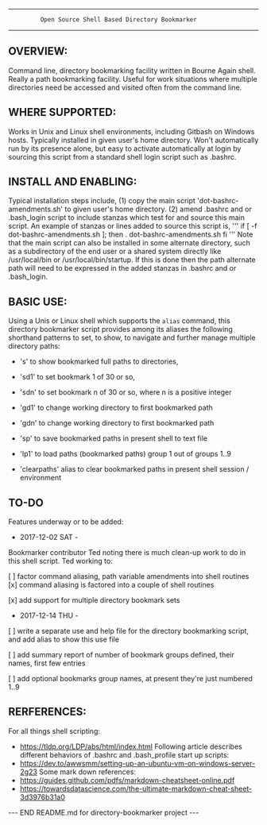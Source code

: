 ------------------------------------------------------------------------
             Open Source Shell Based Directory Bookmarker
------------------------------------------------------------------------

## OVERVIEW:
Command line, directory bookmarking facility written in Bourne Again shell.  Really a path bookmarking facility.  Useful for work situations where multiple directories need be accessed and visited often from the command line.


## WHERE SUPPORTED:
Works in Unix and Linux shell environments, including Gitbash on Windows hosts.  Typically installed in given user's home directory.  Won't automatically run by its presence alone, but easy to activate automatically at login by sourcing this script from a standard shell login script such as .bashrc.


## INSTALL AND ENABLING:
Typical installation steps include,
(1)  copy the main script 'dot-bashrc-amendments.sh' to given user's home directory.
(2)  amend .bashrc and or .bash_login script to include stanzas which test for and source this main script.
An example of stanzas or lines added to source this script is,
'''
if [ -f dot-bashrc-amendments.sh ]; then
  . dot-bashrc-amendments.sh
fi
'''
Note that the main script can also be installed in some alternate directory, such as a subdirectory of the end user or a shared system directly like /usr/local/bin or /usr/local/bin/startup.  If this is done then the path alternate path will need to be expressed in the added stanzas in .bashrc and or .bash_login.


## BASIC USE:
Using a Unis or Linux shell which supports the `alias` command, this directory bookmarker script provides among its aliases the following shorthand patterns to set, to show, to navigate and further manage multiple directory paths:

*  's'           to show bookmarked full paths to directories,
*  'sd1'         to set bookmark 1 of 30 or so,
*  'sdn'         to set bookmark n of 30 or so, where n is a positive integer
*  'gd1'         to change working directory to first bookmarked path
*  'gdn'         to change working directory to first bookmarked path
*  'sp'          to save bookmarked paths in present shell to text file

*  'lp1'         to load paths (bookmarked paths) group 1 out of groups 1..9
*  'clearpaths'  alias to clear bookmarked paths in present shell session / environment


## TO-DO
Features underway or to be added:

- 2017-12-02 SAT -

Bookmarker contributor Ted noting there is much clean-up work to do in this shell script.  Ted working to:

[ ]  factor command aliasing, path variable amendments into shell routines
   [x]  command aliasing is factored into a couple of shell routines

[x]  add support for multiple directory bookmark sets


- 2017-12-14 THU -

[ ]  write a separate use and help file for the directory bookmarking script,
     and add alias to show this use file

[ ]  add summary report of number of bookmark groups defined, their names, first few entries

[ ]  add optional bookmarks group names, at present they're just numbered 1..9


## RERFERENCES:
For all things shell scripting:
*  https://tldp.org/LDP/abs/html/index.html
Following article describes different behaviors of .bashrc and .bash_profile start up scripts:
*  https://dev.to/awwsmm/setting-up-an-ubuntu-vm-on-windows-server-2g23
Some mark down references:
*  https://guides.github.com/pdfs/markdown-cheatsheet-online.pdf
*  https://towardsdatascience.com/the-ultimate-markdown-cheat-sheet-3d3976b31a0
     
     
--- END README.md for directory-bookmarker project ---
